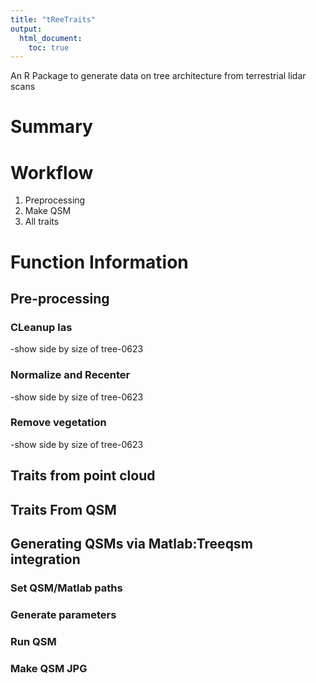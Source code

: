 ```yaml
---
title: "tReeTraits"
output:
  html_document:
    toc: true
---
```

An R Package to generate data on tree architecture from terrestrial lidar scans

# Summary

# Workflow

1. Preprocessing
1. Make QSM
1. All traits

# Function Information

## Pre-processing

### CLeanup las

-show side by size of tree-0623

### Normalize and Recenter

-show side by size of tree-0623

### Remove vegetation

-show side by size of tree-0623

## Traits from point cloud

##  Traits From QSM

## Generating QSMs via Matlab:Treeqsm integration

### Set QSM/Matlab paths

### Generate parameters

### Run QSM

### Make QSM JPG





